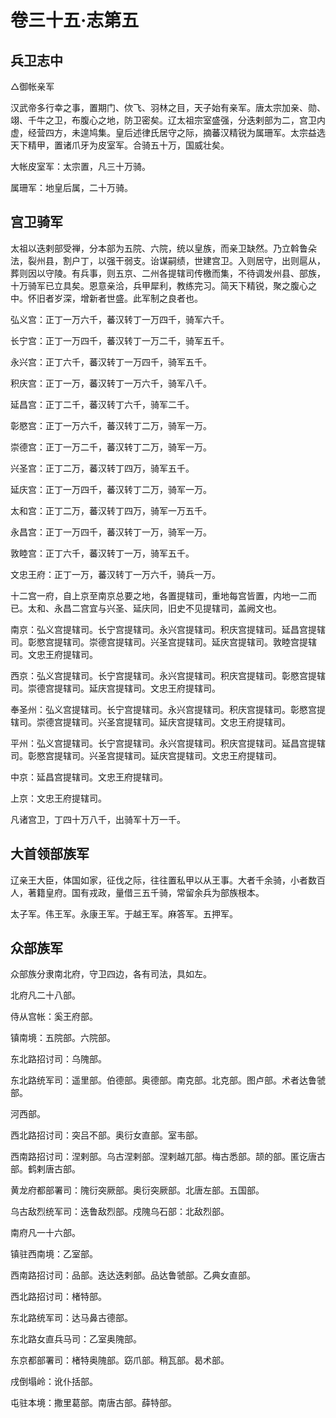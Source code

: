 # 卷三十五·志第五

## 兵卫志中

△御帐亲军

汉武帝多行幸之事，置期门、佽飞、羽林之目，天子始有亲军。唐太宗加亲、勋、翊、千牛之卫，布腹心之地，防卫密矣。辽太祖宗室盛强，分迭剌部为二，宫卫内虚，经营四方，未遑鸠集。皇后述律氏居守之际，摘蕃汉精锐为属珊军。太宗益选天下精甲，置诸爪牙为皮室军。合骑五十万，国威壮矣。

大帐皮室军：太宗置，凡三十万骑。

属珊军：地皇后属，二十万骑。

## 宫卫骑军

太祖以迭剌部受禅，分本部为五院、六院，统以皇族，而亲卫缺然。乃立斡鲁朵法，裂州县，割户丁，以强干弱支。诒谋嗣绩，世建宫卫。入则居守，出则扈从，葬则因以守陵。有兵事，则五京、二州各提辖司传檄而集，不待调发州县、部族，十万骑军已立具矣。恩意亲洽，兵甲犀利，教练完习。简天下精锐，聚之腹心之中。怀旧者岁深，增新者世盛。此军制之良者也。

弘义宫：正丁一万六千，蕃汉转丁一万四千，骑军六千。

长宁宫：正丁一万四千，蕃汉转丁一万二千，骑军五千。

永兴宫：正丁六千，蕃汉转丁一万四千，骑军五千。

积庆宫：正丁一万，蕃汉转丁一万六千，骑军八千。

延昌宫：正丁二千，蕃汉转丁六千，骑军二千。

彰愍宫：正丁一万六千，蕃汉转丁二万，骑军一万。

崇德宫：正丁一万二千，蕃汉转丁二万，骑军一万。

兴圣宫：正丁二万，蕃汉转丁四万，骑军五千。

延庆宫：正丁一万四千，蕃汉转丁二万，骑军一万。

太和宫：正丁二万，蕃汉转丁四万，骑军一万五千。

永昌宫：正丁一万四千，蕃汉转丁一万，骑军一万。

敦睦宫：正丁六千，蕃汉转丁一万，骑军五千。

文忠王府：正丁一万，蕃汉转丁一万六千，骑兵一万。

十二宫一府，自上京至南京总要之地，各置提辖司，重地每宫皆置，内地一二而已。太和、永昌二宫宜与兴圣、延庆同，旧史不见提辖司，盖阙文也。

南京：弘义宫提辖司。长宁宫提辖司。永兴宫提辖司。积庆宫提辖司。延昌宫提辖司。彰愍宫提辖司。崇德宫提辖司。兴圣宫提辖司。延庆宫提辖司。敦睦宫提辖司。文忠王府提辖司。

西京：弘义宫提辖司。长宁宫提辖司。永兴宫提辖司。积庆宫提辖司。彰愍宫提辖司。崇德宫提辖司。延庆宫提辖司。文忠王府提辖司。

奉圣州：弘义宫提辖司。长宁宫提辖司。永兴宫提辖司。积庆宫提辖司。彰愍宫提辖司。崇德宫提辖司。兴圣宫提辖司。延庆宫提辖司。文忠王府提辖司。

平州：弘义宫提辖司。长宁宫提辖司。永兴宫提辖司。积庆宫提辖司。延昌宫提辖司。彰愍宫提辖司。兴圣宫提辖司。延庆宫提辖司。文忠王府提辖司。

中京：延昌宫提辖司。文忠王府提辖司。

上京：文忠王府提辖司。

凡诸宫卫，丁四十万八千，出骑军十万一千。

## 大首领部族军

辽亲王大臣，体国如家，征伐之际，往往置私甲以从王事。大者千余骑，小者数百人，著籍皇府。国有戎政，量借三五千骑，常留余兵为部族根本。

太子军。伟王军。永康王军。于越王军。麻答军。五押军。

## 众部族军

众部族分隶南北府，守卫四边，各有司法，具如左。

北府凡二十八部。

侍从宫帐：奚王府部。

镇南境：五院部。六院部。

东北路招讨司：乌隗部。

东北路统军司：遥里部。伯德部。奥德部。南克部。北克部。图卢部。术者达鲁虢部。

河西部。

西北路招讨司：突吕不部。奥衍女直部。室韦部。

西南路招讨司：涅剌部。乌古涅剌部。涅剌越兀部。梅古悉部。颉的部。匿讫唐古部。鹤剌唐古部。

黄龙府都部署司：隗衍突厥部。奥衍突厥部。北唐左部。五国部。

乌古敌烈统军司：迭鲁敌烈部。戍隗乌石部：北敌烈部。

南府凡一十六部。

镇驻西南境：乙室部。

西南路招讨司：品部。迭达迭剌部。品达鲁虢部。乙典女直部。

西北路招讨司：楮特部。

东北路统军司：达马鼻古德部。

东北路女直兵马司：乙室奥隗部。

东京都部署司：楮特奥隗部。窈爪部。稍瓦部。曷术部。

戌倒塌岭：讹仆括部。

屯驻本境：撒里葛部。南唐古部。薛特部。
